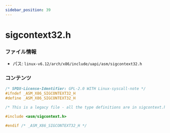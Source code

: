 ```yaml
---
sidebar_position: 39
---
```

# sigcontext32.h

### ファイル情報

- パス: `linux-v6.12/arch/x86/include/uapi/asm/sigcontext32.h`

### コンテンツ

```h
/* SPDX-License-Identifier: GPL-2.0 WITH Linux-syscall-note */
#ifndef _ASM_X86_SIGCONTEXT32_H
#define _ASM_X86_SIGCONTEXT32_H

/* This is a legacy file - all the type definitions are in sigcontext.h: */

#include <asm/sigcontext.h>

#endif /* _ASM_X86_SIGCONTEXT32_H */

```
